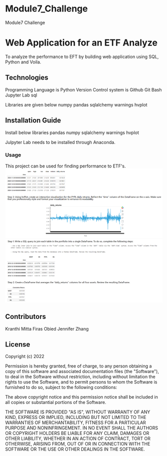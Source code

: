 # Module7_Challenge
Module7 Challenge

# Web Application for an ETF Analyze

To analyze the performance to EFT by building web application using SQL, Python and Voila.

## Technologies

Programming Language is Python
Version Control system is Github
Git Bash
Jupyter Lab
sql


Libraries are given below
numpy
pandas
sqlalchemy
warnings
hvplot

## Installation Guide

Install below libraries
pandas
numpy
sqlalchemy
warnings
hvplot

Julpyter Lab needs to be installed through Anaconda.


### Usage

 This project can be used for finding performance to ETF's.
 !['Web App Screenshot1'](Web_App_Screenshot1.PNG)
 !['Web App Screenshot'](Web_App_Screenshot2.PNG)


## Contributors

Kranthi Mitta
Firas Obied
Jennifer Zhang


## License

Copyright (c) 2022 

Permission is hereby granted, free of charge, to any person obtaining a copy
of this software and associated documentation files (the "Software"), to deal
in the Software without restriction, including without limitation the rights
to use  the Software, and to permit persons to whom the Software is
furnished to do so, subject to the following conditions:

The above copyright notice and this permission notice shall be included in all
copies or substantial portions of the Software.

THE SOFTWARE IS PROVIDED "AS IS", WITHOUT WARRANTY OF ANY KIND, EXPRESS OR
IMPLIED, INCLUDING BUT NOT LIMITED TO THE WARRANTIES OF MERCHANTABILITY,
FITNESS FOR A PARTICULAR PURPOSE AND NONINFRINGEMENT. IN NO EVENT SHALL THE
AUTHORS OR COPYRIGHT HOLDERS BE LIABLE FOR ANY CLAIM, DAMAGES OR OTHER
LIABILITY, WHETHER IN AN ACTION OF CONTRACT, TORT OR OTHERWISE, ARISING FROM,
OUT OF OR IN CONNECTION WITH THE SOFTWARE OR THE USE OR OTHER DEALINGS IN THE
SOFTWARE.
